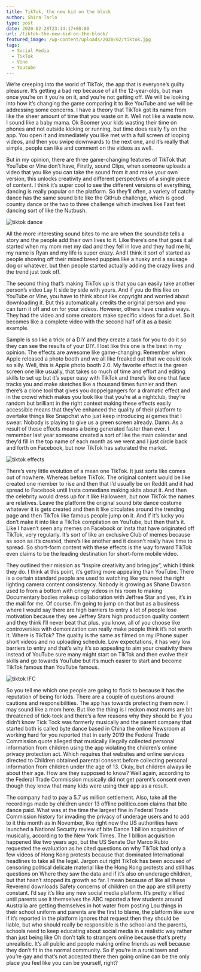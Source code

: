 ```yaml
---
title: TikTok, the new kid on the block
author: Shira Tarlo
type: post
date: 2020-02-28T23:14:17+00:00
url: /tiktok-the-new-kid-on-the-block/
featured_image: /wp-content/uploads/2020/02/tiktok.jpg
tags:
  - Social Media
  - TikTok
  - Vine
  - Youtube
---
```


We&#8217;re creeping into the world of TikTok, the app that is everyone&#8217;s guilty pleasure. It&#8217;s getting a bad rep because of all the 12-year-olds, but man once you&#8217;re on it you&#8217;re on it, and you&#8217;re not getting off. 
We will be looking into how it&#8217;s changing the game comparing it to like YouTube and we will be addressing some concerns. I have a theory that TikTok got its name from like the sheer amount of time that you waste on it. Well not like a waste now. I sound like a baby mama. Ok Boomer your kids wasting their time on phones and not outside kicking or running, but time does really fly on the app. You open it and immediately you like met with a full screen of looping videos, and then you swipe downwards to the next one, and it&#8217;s really that simple, people can like and comment on the videos as well. 

But in my opinion, there are three game-changing features of TikTok that YouTube or Vine don&#8217;t have, Firstly, sound Clips, when someone uploads a video that you like you can take the sound from it and make your own version, this unlocks creativity and different perspectives of a single piece of content. I think it&#8217;s super cool to see the different versions of everything, dancing is really popular on the platform. So they&#8217;ll often, a variety of catchy dance has the same sound bite like the GitHub challenge, which is good country dance or the two to three challenge which involves like Fast feet dancing sort of like the Nutbush.

![tiktok dance](/wp-content/uploads/2020/02/tiktok-dance.jpg)

All the more interesting sound bites to me are when the soundbite tells a story and the people add their own lives to it. Like there&#8217;s one that goes it all started when my mom met my dad and they fell in love and they had me hi, my name is Ryan and my life is super crazy. And I think it sort of started as people showing off their mixed breed puppies like a husky and a sausage dog or whatever, but then people started actually adding the crazy lives and the trend just took off. 

The second thing that&#8217;s making TikTok up is that you can easily take another person&#8217;s video Lay It side by side with yours. And if you do this like on YouTube or Vine, you have to think about like copyright and worried about downloading it. But this automatically credits the original person and you can turn it off and on for your videos. However, others have creative ways. They had the video and some creators make specific videos for a duet. So it becomes like a complete video with the second half of it as a basic example. 

Sample is so like a trick or a DIY and they create a task for you to do it so they can see the results of your DIY. I lost like this one is the best in my opinion. The effects are awesome like game-changing. Remember when Apple released a photo booth and we all like freaked out that we could look so silly. Well, this is Apple photo booth 2.0. My favorite effect is the green screen one like usually, that takes so much of time and effort and editing skills to set up but it&#8217;s super easy with TikTok and there&#8217;s like one that face tracks you and make sketches like a thousand times funnier and then there&#8217;s a clone tool that gives you doppelgangers for a dramatic effect and in the crowd which makes you look like that you&#8217;re at a nightclub, they&#8217;re random but brilliant in the right context making these effects easily accessible means that they&#8217;ve enhanced the quality of their platform to overtake things like Snapchat who just keep introducing ai games that I swear. Nobody is playing to give us a green screen already. Damn. As a result of these effects means a being generated faster than ever. I remember last year someone created a sort of like the main calendar and they&#8217;d fill in the top name of each month as we went and I just circle back and forth on Facebook, but now TikTok has saturated the market.

![tiktok effects](/wp-content/uploads/2020/02/tiktok-effects.jpg)

There&#8217;s very little evolution of a mean one TikTok. It just sorta like comes out of nowhere. Whereas before TikTok. The original content would be like created one member to rise and then that I&#8217;d usually be on Reddit and it had spread to Facebook until Insta comedians making skits about it. And then the celebrity would dress up for it like Halloween, but now TikTok the names are relatives. Leave the platform the original sound bite dance costume whatever it is gets created and then it like circulates around the trending page and then TikTok like famous people jump on it. And if it&#8217;s lucky you don&#8217;t make it into like a TikTok compilation on YouTube, but then that&#8217;s it. Like I haven&#8217;t seen any memes on Facebook or Insta that have originated off TikTok, very regularly. It&#8217;s sort of like an exclusive Club of memes because as soon as it&#8217;s created, there&#8217;s like another and it doesn&#8217;t really have time to spread. So short-form content with these effects is the way forward TikTok even claims to be the leading destination for short-form mobile video. 

They outlined their mission as &#8220;Inspire creativity and bring joy&#8221;, which I think they do. I think at this point, it&#8217;s getting more appealing than YouTube. There is a certain standard people are used to watching like you need the right lighting camera content consistency. Nobody is growing as Shane Dawson used to from a bottom with cringy videos in his room to making Documentary bodies makeup collaboration with Jeffree Star and yes, it&#8217;s in the mail for me. Of course. I&#8217;m going to jump on that but as a business where I would say there are high barriers to entry a lot of people lose motivation because they see Jeffrey Stars high production quality content and they think I&#8217;ll never beat that plus, you know, all of you choose like controversies with demonization can really make people think it&#8217;s not worth it. Where is TikTok? The quality is the same as filmed on my iPhone super short videos and no uploading schedule. Low expectations, it has very low barriers to entry and that&#8217;s why it&#8217;s so appealing to aim your creativity there instead of YouTube sure many might start on TikTok and then evolve their skills and go towards YouTube but it&#8217;s much easier to start and become TikTok famous than YouTube famous.

![tiktok IFC](/wp-content/uploads/2020/02/tiktok-IFC.jpg)

So you tell me which one people are going to flock to because it has the reputation of being for kids. There are a couple of questions around cautions and responsibilities. The app has towards protecting them now. I may sound like a mom here. But like the thing is I reckon most moms are bit threatened of tick-tock and there&#8217;s a few reasons why they should be if you didn&#8217;t know Tick Tock was formerly musically and the parent company that started both is called byte dance based in China the online Newsroom at working hard for you reported that in early 2019 the Federal Trade Commission quote alleged that musically illegally collected personal information from children using the app violating the children&#8217;s online privacy protection act. Which requires that websites and online services directed to Children obtained parental consent before collecting personal information from children under the age of 13. Okay, but children always lie about their age. How are they supposed to know? Well again, according to the Federal Trade Commission musically did not get parent&#8217;s consent even though they knew that many kids were using their app as a result.

The company had to pay a 5.7 us million settlement. Also, take all the recordings made by children under 13 offline politico.com claims that bite dance paid. What was at the time the largest fine in Federal Trade Commission history for invading the privacy of underage users and to add to it this month as in November, like right now the US authorities have launched a National Security review of bite Dance 1 billion acquisition of musically, according to the New York Times. The 1 billion acquisition happened like two years ago, but the US Senate Our Marco Rubio requested the evaluation as he cited questions on why TikTok had only a few videos of Hong Kong protests because that dominated International headlines to take all the legal. Jargon out right TikTok has been accused of censoring political delicate material like the Hong Kong protests and still has questions on Where they saw the data and if it&#8217;s also on underage children, but that hasn&#8217;t stopped its growth so far. I mean because of like all these Reverend downloads Safety concerns of children on the app are still pretty constant. I&#8217;d say it&#8217;s like any new social media platform. It&#8217;s pretty vilified until parents use it themselves the ABC reported a few students around Australia are getting themselves in hot water from posting Lou things in their school uniform and parents are the first to blame, the platform like sure if it&#8217;s reported in the platform ignores that request then they should be liable, but who should really be responsible is the school and the parents, schools need to keep educating about social media in a realistic way rather than just being like Oh don&#8217;t talk to strangers online because that&#8217;s pretty unrealistic. It&#8217;s all public and people making online friends as well because they don&#8217;t fit in the normal community. So if you&#8217;re in a rural town and you&#8217;re gay and that&#8217;s not accepted there then going online can be the only place you feel like you can be yourself, right?
